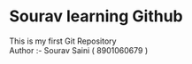 # Sourav learning Github 
This is my first Git Repository 
<br>
Author :- Sourav Saini ( 8901060679 )
